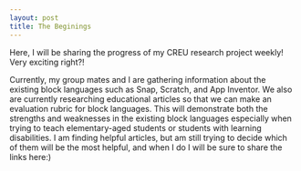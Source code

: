 ```yaml
---
layout: post
title: The Beginings
---
```


Here, I will be sharing the progress of my CREU research project weekly! Very exciting right?!

Currently, my group mates and I are gathering information about the existing block languages such as Snap, Scratch,
and App Inventor. We also are currently researching educational articles so that we can make an evaluation rubric for block languages.
This will demonstrate both the strengths and weaknesses in the existing block languages especially when trying to teach elementary-aged
students or students with learning disabilities. I am finding helpful articles, but am still trying to decide which of them will be the
most helpful, and when I do I will be sure to share the links here:) 


